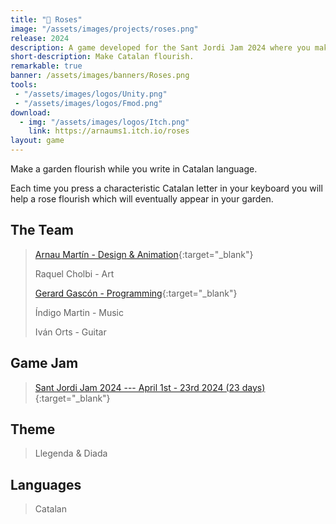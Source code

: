 ```yaml
---
title: "🌹 Roses"
image: "/assets/images/projects/roses.png"
release: 2024
description: A game developed for the Sant Jordi Jam 2024 where you make a rose flourish by pressing Catalan letters.
short-description: Make Catalan flourish.
remarkable: true
banner: /assets/images/banners/Roses.png
tools:
 - "/assets/images/logos/Unity.png"
 - "/assets/images/logos/Fmod.png"
download:
  - img: "/assets/images/logos/Itch.png"
    link: https://arnaums1.itch.io/roses
layout: game
---
```


Make a garden flourish while you write in Catalan language.

Each time you press a characteristic Catalan letter in your keyboard you will help a rose flourish which will eventually appear in your garden.

## The Team

> [Arnau Martín - Design & Animation](https://twitter.com/arnau555/){:target="_blank"}
>
> Raquel Cholbi - Art
>
> [Gerard Gascón - Programming](https://twitter.com/G_of_Geri/){:target="_blank"}
>
> Índigo Martin - Music
>
> Iván Orts - Guitar

## Game Jam

> [Sant Jordi Jam 2024 --- April 1st - 23rd 2024 (23 days)](https://itch.io/jam/sant-jordi-24/){:target="_blank"}

## Theme

> Llegenda & Diada

## Languages

> Catalan
